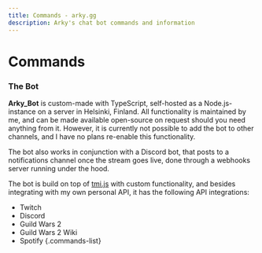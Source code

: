 ```yaml
---
title: Commands - arky.gg
description: Arky's chat bot commands and information
---
```


# Commands

<BotCommands />

<h3 class="h3" id="the-bot">The Bot</h3>

**Arky_Bot** is custom-made with TypeScript, self-hosted as a Node.js-instance on a server in Helsinki, Finland. All functionality is maintained by me, and can be made available open-source on request should you need anything from it. However, it is currently not possible to add the bot to other channels, and I have no plans re-enable this functionality.

The bot also works in conjunction with a Discord bot, that posts to a notifications channel once the stream goes live, done through a webhooks server running under the hood.

The bot is build on top of [tmi.js](https://github.com/tmijs/tmi.js) with custom functionality, and besides integrating with my own personal API, it has the following API integrations:

- Twitch
- Discord
- Guild Wars 2
- Guild Wars 2 Wiki
- Spotify
{.commands-list}
